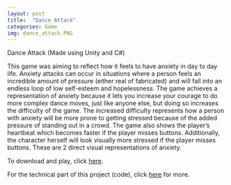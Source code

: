 ```yaml
---
layout: post
title:  "Dance Attack"
categories: Game
img: dance_attack.PNG
---
```

Dance Attack 
(Made using Unity and C#)

This game was aiming to reflect how it feels to have anxiety in day to day life. Anxiety attacks can occur in situations where a person feels an incredible amount of pressure (either real of fabricated) and will fall into an endless loop of low self-esteem and hopelessness. The game achieves a representation of anxiety because it lets you increase your courage to do more complex dance moves, just like anyone else, but doing so increases the difficulty of the game. The increased difficulty represents how a person with anxiety will be more prone to getting stressed because of the added pressure of standing out in a crowd. The game also shows the player’s heartbeat which becomes faster if the player misses buttons. Additionally, the character herself will look visually more stressed if the player misses buttons. These are 2 direct visual representations of anxiety.
 
To download and play, click  <a href="https://roseduf.itch.io/dance-attack"> here</a>. 

For the technical part of this project (code), click <a href="https://github.com/RoseDuf/Dance_Attack"> here</a> for more.